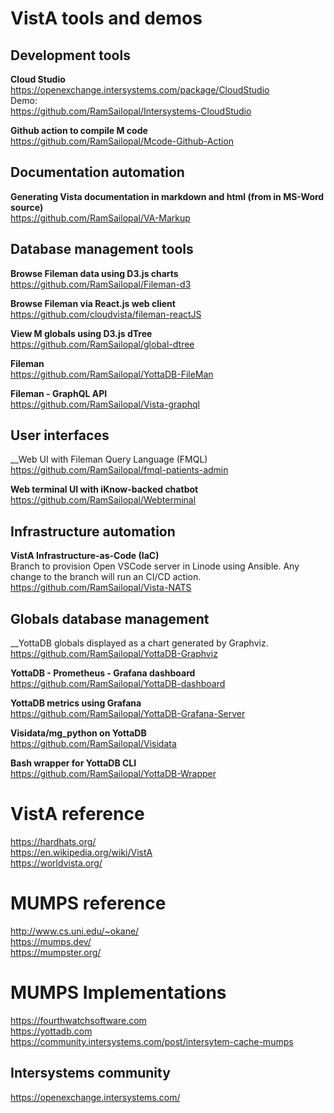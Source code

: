 # VistA tools and demos

## Development tools
__Cloud Studio__  
https://openexchange.intersystems.com/package/CloudStudio  
Demo:  
https://github.com/RamSailopal/Intersystems-CloudStudio  

__Github action to compile M code__  
https://github.com/RamSailopal/Mcode-Github-Action


## Documentation automation
__Generating Vista documentation in markdown and html (from in MS-Word source)__  
https://github.com/RamSailopal/VA-Markup


## Database management tools
__Browse Fileman data using D3.js charts__  
https://github.com/RamSailopal/Fileman-d3

__Browse Fileman via React.js web client__  
https://github.com/cloudvista/fileman-reactJS

__View M globals using D3.js dTree__  
https://github.com/RamSailopal/global-dtree

 __Fileman__    
 https://github.com/RamSailopal/YottaDB-FileMan
 
__Fileman - GraphQL API__  
https://github.com/RamSailopal/Vista-graphql


## User interfaces
__Web UI with Fileman Query Language (FMQL)  
https://github.com/RamSailopal/fmql-patients-admin

__Web terminal UI with iKnow-backed chatbot__  
https://github.com/RamSailopal/Webterminal



## Infrastructure automation
__VistA Infrastructure-as-Code (IaC)__  
Branch to provision Open VSCode server in Linode using Ansible. Any change to the branch will run an CI/CD action.  
https://github.com/RamSailopal/Vista-NATS



## Globals database management
__YottaDB globals displayed as a chart generated by Graphviz.  
 https://github.com/RamSailopal/YottaDB-Graphviz
 
__YottaDB - Prometheus - Grafana dashboard__  
 https://github.com/RamSailopal/YottaDB-dashboard
 
__YottaDB metrics using Grafana__  
https://github.com/RamSailopal/YottaDB-Grafana-Server

__Visidata/mg_python on YottaDB__  
https://github.com/RamSailopal/Visidata

__Bash wrapper for YottaDB CLI__  
https://github.com/RamSailopal/YottaDB-Wrapper
 


# VistA reference
https://hardhats.org/  
https://en.wikipedia.org/wiki/VistA  
https://worldvista.org/  


# MUMPS reference
http://www.cs.uni.edu/~okane/  
https://mumps.dev/  
https://mumpster.org/  

# MUMPS Implementations
https://fourthwatchsoftware.com  
https://yottadb.com  
https://community.intersystems.com/post/intersytem-cache-mumps  

## Intersystems community
https://openexchange.intersystems.com/  



